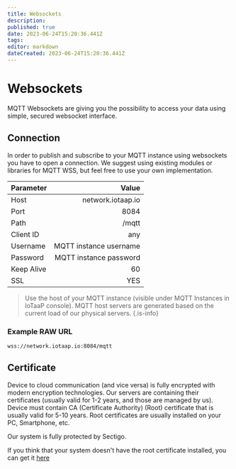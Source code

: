 ```yaml
---
title: Websockets
description: 
published: true
date: 2023-06-24T15:20:36.441Z
tags: 
editor: markdown
dateCreated: 2023-06-24T15:20:36.441Z
---
```


# Websockets

MQTT Websockets are giving you the possibility to access your data using simple, secured websocket interface. 

## Connection

In order to publish and subscribe to your MQTT instance using websockets you have to open a connection. We suggest using 
existing modules or libraries for MQTT WSS, but feel free to use your own implementation. 

| Parameter  |                  Value |
| :--------- | ---------------------: |
| Host       |        network.iotaap.io |
| Port       |                   8084 |
| Path       |                  /mqtt |
| Client ID  |                    any |
| Username   | MQTT instance username |
| Password   | MQTT instance password |
| Keep Alive |                     60 |
| SSL        |                    YES |

> Use the host of your MQTT instance (visible under MQTT Instances in IoTaaP console). MQTT host servers are generated based on the current load of our physical servers. 
{.is-info}


### Example RAW URL

`wss://network.iotaap.io:8084/mqtt`

## Certificate
Device to cloud communication (and vice versa) is fully encrypted with modern encryption technologies. Our servers are containing their certificates (usually valid for 1-2 years, and those are managed by us). Device must contain CA (Certificate Authority) (Root) certificate that is usually valid for 5-10 years. Root certificates are usually installed on your PC, Smartphone, etc. 

Our system is fully protected by Sectigo.

If you think that your system doesn't have the root certificate installed, you can get it [here](/iotaap-os/certificates)